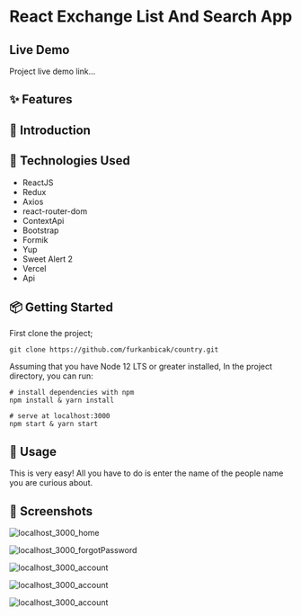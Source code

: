 # React Exchange List And Search App

## Live Demo
Project live demo link...

## ✨ Features




## 📣 Introduction




## 🔨 Technologies Used

- ReactJS
- Redux
- Axios
- react-router-dom
- ContextApi
- Bootstrap
- Formik
- Yup
- Sweet Alert 2
- Vercel
- Api

## 📦 Getting Started

First clone the project;
```
git clone https://github.com/furkanbicak/country.git

```
Assuming that you have Node 12 LTS or greater installed, In the project directory, you can run:

```
# install dependencies with npm
npm install & yarn install

# serve at localhost:3000
npm start & yarn start

```

## 🔨 Usage

This is very easy! All you have to do is enter the name of the people name you are curious about.


## 🤩 Screenshots
![localhost_3000_home](https://user-images.githubusercontent.com/80355473/170902590-6bce806d-fbf6-4094-a7bf-c74449a77d12.png)

![localhost_3000_forgotPassword](https://user-images.githubusercontent.com/80355473/170910524-6607d252-0463-4b14-a810-31ef9c440480.png)

![localhost_3000_account](https://user-images.githubusercontent.com/80355473/170965124-f59ef83d-f7a1-499b-a884-7070a943c544.png)

![localhost_3000_account](https://user-images.githubusercontent.com/80355473/170965414-8386842b-9aef-4c76-b3dc-68afcf606f89.png)

![localhost_3000_account](https://user-images.githubusercontent.com/80355473/170965558-a6a7eb43-76ef-48bf-9857-a8b4bab6cf2c.png)





